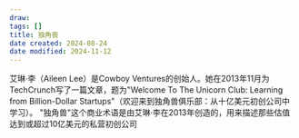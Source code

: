 ```yaml
---
draw:
tags: []
title: 独角兽
date created: 2024-08-24
date modified: 2024-11-12
---
```


艾琳·李（Aileen Lee）是Cowboy Ventures的创始人。她在2013年11月为TechCrunch写了一篇文章，题为"Welcome To The Unicorn Club: Learning from Billion-Dollar Startups"（欢迎来到独角兽俱乐部：从十亿美元初创公司中学习）。
"独角兽"这个商业术语是由艾琳·李在2013年创造的，用来描述那些估值达到或超过10亿美元的私营初创公司
